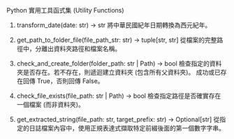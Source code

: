 Python 實用工具函式集 (Utility Functions)

1. transform_date(date: str) -> str
   將中華民國紀年日期轉換為西元紀年。

2. get_path_to_folder_file(file_path_str: str) -> tuple[str, str]
   從檔案的完整路徑中，分離出資料夾路徑和檔案名稱。

3. check_and_create_folder(folder_path: str | Path) -> bool
   檢查指定的資料夾是否存在。若不存在，則遞迴建立資料夾 (包含所有父資料夾)。
   成功或已存在回傳 True，否則回傳 False。
4. check_file_exists(file_path: str | Path) -> bool
   檢查指定路徑是否確實存在一個檔案 (而非資料夾)。
5. get_extracted_string(file_path: str, target_prefix: str) -> Optional[str]
   從指定的日誌檔案內容中，使用正規表達式擷取特定前綴後面的第一個數字字串。
